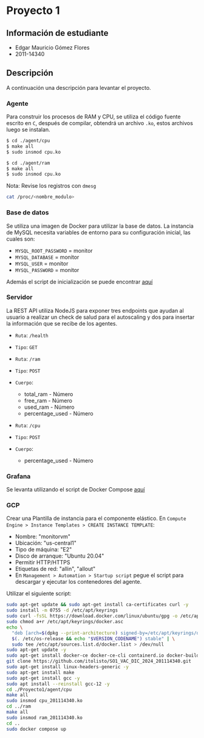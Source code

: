 # Proyecto 1

## Información de estudiante

- Edgar Mauricio Gómez Flores
- 2011-14340

## Descripción

A continuación una descripción para levantar el proyecto.

### Agente

Para construir los procesos de RAM y CPU, se utiliza el código fuente escrito en `C`, después de compilar, obtendrá un archivo `.ko`, estos archivos luego se instalan.

```bash
$ cd ./agent/cpu
$ make all
$ sudo insmod cpu.ko
```

```bash
$ cd ./agent/ram
$ make all
$ sudo insmod cpu.ko
```

Nota: Revise los registros con `dmesg`

```bash
cat /proc/<nombre_modulo>
```

### Base de datos

Se utiliza una imagen de Docker para utilizar la base de datos. La instancia de MySQL necesita variables de entorno para su configuración inicial, las cuales son:

- `MYSQL_ROOT_PASSWORD` = monitor
- `MYSQL_DATABASE` = monitor
- `MYSQL_USER` = monitor
- `MYSQL_PASSWORD` = monitor

Además el script de inicialización se puede encontrar [aquí](./db/init.sql)

### Servidor

La REST API utiliza NodeJS para exponer tres endpoints que ayudan al usuario a realizar un check de salud para el autoscaling y dos para insertar la información que se recibe de los agentes.

- `Ruta`: `/health`
- `Tipo`: `GET`

- `Ruta`: `/ram`
- `Tipo`: `POST`
- `Cuerpo`:
    - total_ram - Número
    - free_ram - Número
    - used_ram - Número
    - percentage_used - Número

- `Ruta`: `/cpu`
- `Tipo`: `POST`
- `Cuerpo`:
    - percentage_used - Número

### Grafana

Se levanta utilizando el script de Docker Compose [aquí](./docker-compose.yml)

### GCP

Crear una Plantilla de instancia para el componente elástico. En `Compute Engine > Instance Templates > CREATE INSTANCE TEMPLATE`:

- Nombre: "monitorvm"
- Ubicación: "us-central1"
- Tipo de máquina: "E2"
- Disco de arranque: "Ubuntu 20.04"
- Permitir HTTP/HTTPS
- Etiquetas de red: "allin", "allout"
- En `Management > Automation > Startup script` pegue el script para descargar y ejecutar los contenedores del agente.

Utilizar el siguiente script:

```bash
sudo apt-get update && sudo apt-get install ca-certificates curl -y
sudo install -m 0755 -d /etc/apt/keyrings
sudo curl -fsSL https://download.docker.com/linux/ubuntu/gpg -o /etc/apt/keyrings/docker.asc
sudo chmod a+r /etc/apt/keyrings/docker.asc
echo \
  "deb [arch=$(dpkg --print-architecture) signed-by=/etc/apt/keyrings/docker.asc] https://download.docker.com/linux/ubuntu \
  $(. /etc/os-release && echo "$VERSION_CODENAME") stable" | \
  sudo tee /etc/apt/sources.list.d/docker.list > /dev/null
sudo apt-get update -y
sudo apt-get install docker-ce docker-ce-cli containerd.io docker-buildx-plugin docker-compose-plugin -y
git clone https://github.com/itolisto/SO1_VAC_DIC_2024_201114340.git
sudo apt-get install linux-headers-generic -y
sudo apt-get install make
sudo apt-get install gcc -y
sudo apt install --reinstall gcc-12 -y
cd ./Proyecto1/agent/cpu
make all
sudo insmod cpu_201114340.ko
cd ../ram
make all
sudo insmod ram_201114340.ko
cd ..
sudo docker compose up
```